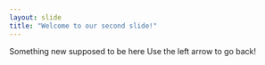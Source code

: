```yaml
---
layout: slide
title: "Welcome to our second slide!"
---
```

Something new supposed to be here
Use the left arrow to go back!
